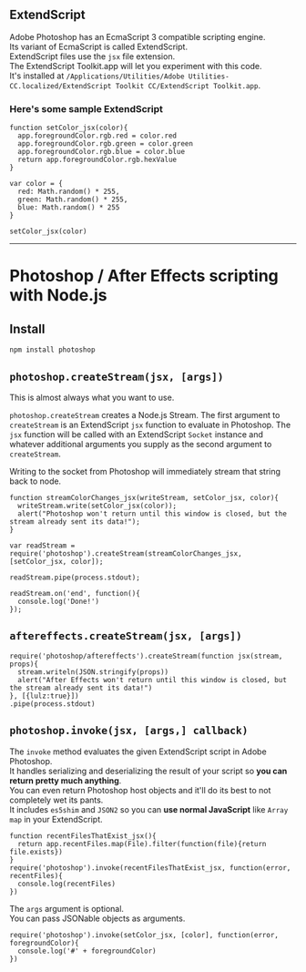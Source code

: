 ## ExtendScript

Adobe Photoshop has an EcmaScript 3 compatible scripting engine.  
Its variant of EcmaScript is called ExtendScript.  
ExtendScript files use the `jsx` file extension.  
The ExtendScript Toolkit.app will let you experiment with this code.  
It's installed at `/Applications/Utilities/Adobe Utilities-CC.localized/ExtendScript Toolkit CC/ExtendScript Toolkit.app`.

### Here's some sample ExtendScript

    function setColor_jsx(color){
      app.foregroundColor.rgb.red = color.red
      app.foregroundColor.rgb.green = color.green
      app.foregroundColor.rgb.blue = color.blue
      return app.foregroundColor.rgb.hexValue
    }
    
    var color = {
      red: Math.random() * 255,
      green: Math.random() * 255,
      blue: Math.random() * 255
    }
    
    setColor_jsx(color)

---

# Photoshop / After Effects scripting with Node.js

## Install

    npm install photoshop


## `photoshop.createStream(jsx, [args])`

This is almost always what you want to use.

`photoshop.createStream` creates a Node.js Stream.
The first argument to `createStream` is an ExtendScript `jsx` function to evaluate in Photoshop.
The `jsx` function will be called with an ExtendScript `Socket` instance and whatever additional arguments you supply as the second argument to `createStream`.

Writing to the socket from Photoshop will immediately stream that string back to node.

    function streamColorChanges_jsx(writeStream, setColor_jsx, color){
      writeStream.write(setColor_jsx(color));
      alert("Photoshop won't return until this window is closed, but the stream already sent its data!");
    }

    var readStream = require('photoshop').createStream(streamColorChanges_jsx, [setColor_jsx, color]);

    readStream.pipe(process.stdout);

    readStream.on('end', function(){
      console.log('Done!')
    });


## `aftereffects.createStream(jsx, [args])`

    require('photoshop/aftereffects').createStream(function jsx(stream, props){
      stream.writeln(JSON.stringify(props))
      alert("After Effects won't return until this window is closed, but the stream already sent its data!")
    }, [{lulz:true}])
    .pipe(process.stdout)


## `photoshop.invoke(jsx, [args,] callback)`

The `invoke` method evaluates the given ExtendScript script in Adobe Photoshop.  
It handles serializing and deserializing the result of your script so **you can return pretty much anything**.  
You can even return Photoshop host objects and it'll do its best to not completely wet its pants.  
It includes `es5shim` and `JSON2` so you can **use normal JavaScript** like `Array map` in your ExtendScript.

    function recentFilesThatExist_jsx(){
      return app.recentFiles.map(File).filter(function(file){return file.exists})
    }
    require('photoshop').invoke(recentFilesThatExist_jsx, function(error, recentFiles){
      console.log(recentFiles)
    })

The `args` argument is optional.  
You can pass JSONable objects as arguments.

    require('photoshop').invoke(setColor_jsx, [color], function(error, foregroundColor){
      console.log('#' + foregroundColor)
    })
